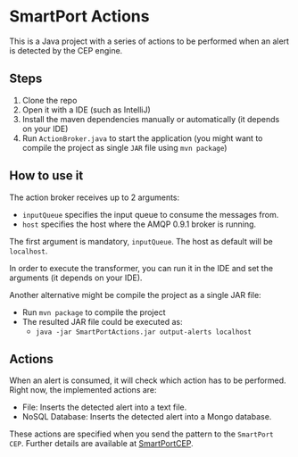 # SmartPort Actions
This is a Java project with a series of actions to be performed when an alert is detected by the CEP engine.

## Steps

1. Clone the repo
2. Open it with a IDE (such as IntelliJ)
3. Install the maven dependencies manually or automatically (it depends on your IDE)
4. Run `ActionBroker.java` to start the application (you might want to compile the project as single `JAR` file using `mvn package`)

## How to use it

The action broker receives up to 2 arguments:

- `inputQueue` specifies the input queue to consume the messages from.
- `host` specifies the host where the AMQP 0.9.1 broker is running.

The first argument is mandatory, `inputQueue`. The host as default will be `localhost`.

In order to execute the transformer, you can run it in the IDE and set the arguments (it depends on your IDE).

Another alternative might be compile the project as a single JAR file:
- Run `mvn package` to compile the project
- The resulted JAR file could be executed as:
     - `java -jar SmartPortActions.jar output-alerts localhost` 

## Actions

When an alert is consumed, it will check which action has to be performed. Right now, the implemented actions are:

- File: Inserts the detected alert into a text file.
- NoSQL Database: Inserts the detected alert into a Mongo database. 

These actions are specified when you send the pattern to the `SmartPort CEP`. Further details are available at [SmartPortCEP](https://gitlab.com/ucase/interno/smartportcep).
